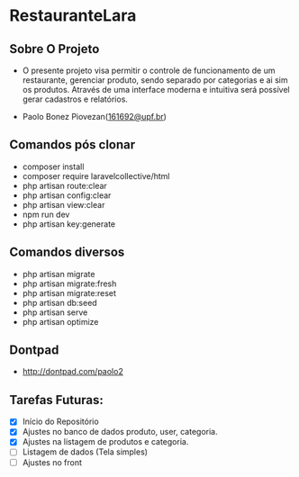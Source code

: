 # RestauranteLara
## Sobre O Projeto

-  O presente projeto visa permitir o controle de funcionamento de um restaurante, gerenciar produto, sendo separado por categorias e ai sim os produtos. Através de uma interface moderna e intuitiva será possível gerar cadastros e relatórios.

- Paolo Bonez Piovezan(161692@upf.br)

## Comandos pós clonar
- composer install
- composer require laravelcollective/html
- php artisan route:clear
- php artisan config:clear
- php artisan view:clear
- npm run dev
- php artisan key:generate

## Comandos diversos
- php artisan migrate 
- php artisan migrate:fresh
- php artisan migrate:reset
- php artisan db:seed 
- php artisan serve 
- php artisan optimize

## Dontpad

- http://dontpad.com/paolo2
## Tarefas Futuras:
- [x] Início do Repositório
- [x] Ajustes no banco de dados produto, user, categoria.
- [x] Ajustes na listagem de produtos e categoria.
- [ ] Listagem de dados (Tela simples)
- [ ] Ajustes no front
